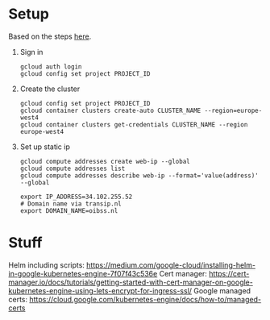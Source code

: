 # Setup

Based on the steps [here](https://cloud.google.com/kubernetes-engine/docs/deploy-app-cluster).


1. Sign in
    ```shell
    gcloud auth login
    gcloud config set project PROJECT_ID
    ```
2. Create the cluster
    ```shell
    gcloud config set project PROJECT_ID
    gcloud container clusters create-auto CLUSTER_NAME --region=europe-west4
    gcloud container clusters get-credentials CLUSTER_NAME --region europe-west4
    ```
3. Set up static ip
   ```shell
   gcloud compute addresses create web-ip --global
   gcloud compute addresses list
   gcloud compute addresses describe web-ip --format='value(address)' --global
   ```
   ```shell
   export IP_ADDRESS=34.102.255.52
   # Domain name via transip.nl
   export DOMAIN_NAME=oibss.nl
   ```

# Stuff

Helm including scripts: https://medium.com/google-cloud/installing-helm-in-google-kubernetes-engine-7f07f43c536e
Cert manager: https://cert-manager.io/docs/tutorials/getting-started-with-cert-manager-on-google-kubernetes-engine-using-lets-encrypt-for-ingress-ssl/
Google managed certs: https://cloud.google.com/kubernetes-engine/docs/how-to/managed-certs